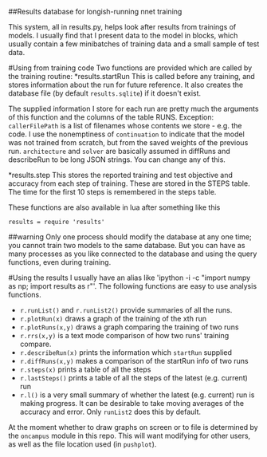 ##Results database for longish-running nnet training

This system, all in results.py, helps look after results from trainings of models.
I usually find that I present data to the model in blocks, which usually contain a few minibatches of training data and a small sample of test data.

#Using from training code
Two functions are provided which are called by the training routine:
*results.startRun
This is called before any training, and stores information about the run for future reference. It also creates the database file (by default `results.sqlite`) if it doesn't exist.

The supplied information I store for each run are pretty much the arguments of this function and the columns of the table RUNS. Exception: `callerFilePath` is a list of filenames whose contents we store - e.g. the code. I use the nonemptiness of `continuation` to indicate that the model was not trained from scratch, but from the saved weights of the previous run. `architecture` and `solver` are basically assumed in diffRuns and describeRun to be long JSON strings. You can change any of this.

*results.step
This stores the reported training and test objective and accuracy from each step of training.
These are stored in the STEPS table.
The time for the first 10 steps is remembered in the steps table.

These functions are also available in lua after something like this
```
results = require 'results'
```
##warning
Only one process should modify the database at any one time; you cannot train two models to the same database. But you can have as many processes as you like connected to the database and using the query functions, even during training.

#Using the results
I usually have an alias like 'ipython -i -c "import numpy as np; import results as r"'.
The following functions are easy to use analysis functions.
* `r.runList()` and `r.runList2()` provide summaries of all the runs.
* `r.plotRun(x)` draws a graph of the training of the xth run
* `r.plotRuns(x,y)` draws a graph comparing the training of two runs
* `r.rrs(x,y)` is a text mode comparison of how two runs' training compare.
* `r.describeRun(x)` prints the information which `startRun` supplied
* `r.diffRuns(x,y)` makes a comparison of the startRun info of two runs
* `r.steps(x)` prints a table of all the steps
* `r.lastSteps()` prints a table of all the steps of the latest (e.g. current) run
* `r.l()` is a very small summary of whether the latest (e.g. current) run is making progress.
It can be desirable to take moving averages of the accuracy and error. Only `runList2` does this by default.

At the moment whether to draw graphs on screen or to file is determined by the `oncampus` module in this repo. This will want modifying for other users, as well as the file location used (in `pushplot`).